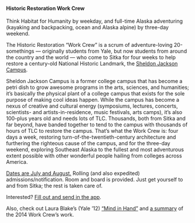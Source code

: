 #### Historic Restoration Work Crew

Think Habitat for Humanity by weekday, and full-time Alaska adventuring (kayaking and backpacking, ocean and Alaska alpine) by three-day weekend.

The Historic Restoration “Work Crew” is a scrum of adventure-loving 20-somethings — originally students from Yale, but now students from around the country and the world — who come to Sitka for four weeks to help restore a century-old National Historic Landmark, the [Sheldon Jackson Campus](http://fineartscamp.org/facilities/).

Sheldon Jackson Campus is a former college campus that has become a petri dish to grow awesome programs in the arts, sciences, and humanities; it’s basically the physical plant of a college campus that exists for the sole purpose of making cool ideas happen.
While the campus has become a nexus of creative and cultural energy (symposiums, lectures, concerts, scientists- and artists-in-residence, music festivals, arts camps), it’s also 100-plus years old and needs lots of TLC. Thousands, both from Sitka and far beyond, have banded together to tend to the campus with thousands of hours of TLC to restore the campus. That’s what the Work Crew is: four days a week, restoring turn-of-the-twentieth-century architecture and furthering the righteous cause of the campus, and for the three-day weekend, exploring Southeast Alaska to the fullest and most adventurous extent possible with other wonderful people hailing from colleges across America.

[Dates are July and August.](http://fineartscamp.org/programs/historic-restoration/) Rolling (and also expedited) admissions/notification. Room and board is provided. Just get yourself to and from Sitka; the rest is taken care of.

Interested? [Fill out and send in the app](http://fineartscamp.org/wp-content/uploads/2012/12/Historic-Restoration-Application-2015.pdf).

Also, check out Laura Blake’s (Yale ’12) [“Mind in Hand”](http://www.thenewjournalatyale.com/2012/09/mind-in-hand/) and [a summary](http://fineartscamp.org/wp-content/uploads/2012/12/Sitka-Historic-Restoration-Internship-2014-Summary.pdf) of the 2014 Work Crew’s work.
